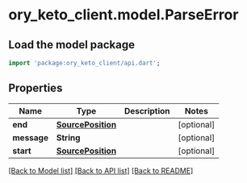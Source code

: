 # ory_keto_client.model.ParseError

## Load the model package
```dart
import 'package:ory_keto_client/api.dart';
```

## Properties
Name | Type | Description | Notes
------------ | ------------- | ------------- | -------------
**end** | [**SourcePosition**](SourcePosition.md) |  | [optional] 
**message** | **String** |  | [optional] 
**start** | [**SourcePosition**](SourcePosition.md) |  | [optional] 

[[Back to Model list]](../README.md#documentation-for-models) [[Back to API list]](../README.md#documentation-for-api-endpoints) [[Back to README]](../README.md)


